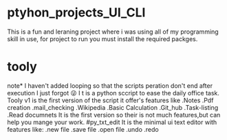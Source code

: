 # ptyhon_projects_UI_CLI
This is a fun and leraning project where i was using all of my programming skill in use,
for project  to run you must install the required packges.
# tooly
note* I haven't added looping so that the scripts peration don't end after execution I just forgot 😜
I t is a python sccript to ease the daily office task.
Tooly v1 is the first version of the script it offer's features like 
.Notes
.Pdf creation 
.mail_checking
.Wikipedia
.Basic Calculation
.Git_hub
.Task-listing
.Read documnets 
It is the first version so their is not much features,but can help you mange your work.
#py_txt_edit
It is the minimal ui text editor with features like:
.new file
.save file
.open file
.undo
.redo
